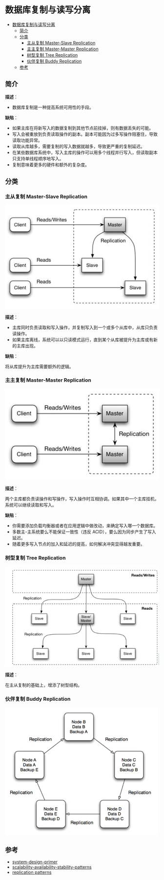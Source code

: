 # 数据库复制与读写分离

- [数据库复制与读写分离](#数据库复制与读写分离)
  - [简介](#简介)
  - [分类](#分类)
    - [主从复制 Master-Slave Replication](#主从复制-master-slave-replication)
    - [主主复制 Master-Master Replication](#主主复制-master-master-replication)
    - [树型复制 Tree Replication](#树型复制-tree-replication)
    - [伙伴复制 Buddy Replication](#伙伴复制-buddy-replication)
  - [参考](#参考)

## 简介

**描述**：

- 数据库复制是一种提高系统可用性的手段。

**缺陷**：

- 如果主库在将新写入的数据复制到其他节点前挂掉，则有数据丢失的可能。
- 写入会被重放到负责读取操作的副本。副本可能因为过多写操作阻塞住，导致读取功能异常。
- 读取从库越多，需要复制的写入数据就越多，导致更严重的复制延迟。
- 在某些数据库系统中，写入主库的操作可以用多个线程并行写入，但读取副本只支持单线程顺序地写入。
- 复制意味着更多的硬件和额外的复杂度。

## 分类

### 主从复制 Master-Slave Replication

![主从复制](../../img/database_replication_ms.png)

**描述**：

- 主库同时负责读取和写入操作，并复制写入到一个或多个从库中，从库只负责读操作。
- 如果主库离线，系统可以以只读模式运行，直到某个从库被提升为主库或有新的主库出现。

**缺陷**：

将从库提升为主库需要额外的逻辑。

### 主主复制 Master-Master Replication

![主主复制](../../img/database_replication_mm.png)

**描述**：

两个主库都负责读操作和写操作，写入操作时互相协调。如果其中一个主库挂机，系统可以继续读取和写入。

**缺陷**：

- 你需要添加负载均衡器或者在应用逻辑中做改动，来确定写入哪一个数据库。
- 多数主-主系统要么不能保证一致性（违反 ACID），要么因为同步产生了写入延迟。
- 随着更多写入节点的加入和延迟的提高，如何解决冲突显得越发重要。

### 树型复制 Tree Replication

![树型复制](../../img/database_replication_tree.png)

**描述**：

在主从复制的基础上，增添了树型结构。

### 伙伴复制 Buddy Replication

![伙伴复制](../../img/database_replication_buddy.png)

## 参考

- [system-design-primer](https://github.com/donnemartin/system-design-primer)
- [scalability-availability-stability-patterns](https://www.slideshare.net/jboner/scalability-availability-stability-patterns/)
- [replication patterns](https://livebook.manning.com/book/reactive-design-patterns/chapter-13/63)

